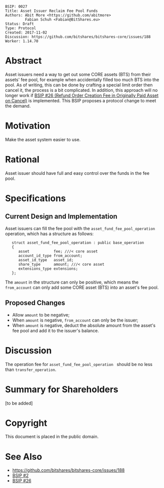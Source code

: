     BSIP: 0027
    Title: Asset Issuer Reclaim Fee Pool Funds
    Authors: Abit More <https://github.com/abitmore>
             Fabian Schuh <Fabian@BitShares.eu>
    Status: Draft
    Type: Protocol
    Created: 2017-11-02
    Discussion: https://github.com/bitshares/bitshares-core/issues/188
    Worker: 1.14.70

# Abstract

Asset issuers need a way to get out some CORE assets (BTS) from their assets' fee pool, for example when accidentally filled too much BTS into the pool. As of writing, this can be done by crafting a special limit order then cancel it, the process is a bit complicated. In addition, this approach will no longer work if [BSIP #26 (Refund Order Creation Fee in Originally Paid Asset on Cancel)](https://github.com/bitshares/bsips/blob/master/bsip-0026.md) is implemented. This BSIP proposes a protocol change to meet the demand.

# Motivation

Make the asset system easier to use.

# Rational

Asset issuer should have full and easy control over the funds in the fee pool.

# Specifications

## Current Design and Implementation

Asset issuers can fill the fee pool with the `asset_fund_fee_pool_operation` operation, which has a structure as follows:
```
   struct asset_fund_fee_pool_operation : public base_operation
   {
      asset           fee; ///< core asset
      account_id_type from_account;
      asset_id_type   asset_id;
      share_type      amount; ///< core asset
      extensions_type extensions;
   };
```

The `amount` in the structure can only be positive, which means the `from_account` can only add some CORE asset (BTS) into an asset's fee pool.

## Proposed Changes

* Allow `amount` to be negative;
* When `amount` is negative, `from_account` can only be the issuer;
* When `amount` is negative, deduct the absolute amount from the asset's fee pool and add it to the issuer's balance.

# Discussion

The operation fee for `asset_fund_fee_pool_operation ` should be no less than `transfer_operation`.

# Summary for Shareholders

[to be added]

# Copyright

This document is placed in the public domain.

# See Also

* https://github.com/bitshares/bitshares-core/issues/188
* [BSIP #2](https://github.com/bitshares/bsips/blob/master/bsip-0002.md)
* [BSIP #26](https://github.com/bitshares/bsips/blob/master/bsip-0026.md)

